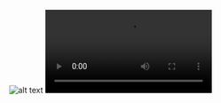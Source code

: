 
 
 ![alt text](https://raw.githubusercontent.com/suzee/NeteaseNews/master/Resource/ScreenShot_20160627225904.png)
 ![alt text](https://github.com/suzee/NeteaseNews/raw/master/Resource/PPCamara_20160627224351.mov)
